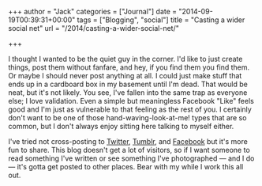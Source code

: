 +++
author = "Jack"
categories = ["Journal"]
date = "2014-09-19T00:39:31+00:00"
tags = ["Blogging", "social"]
title = "Casting a wider social net"
url = "/2014/casting-a-wider-social-net/"

+++

I thought I wanted to be the quiet guy in the corner. I'd like to just create things, post them without fanfare, and hey, if you find them you find them. Or maybe I should never post anything at all. I could just make stuff that ends up in a cardboard box in my basement until I'm dead. That would be neat, but it's not likely. You see, I've fallen into the same trap as everyone else; I love validation. Even a simple but meaningless Facebook "Like" feels good and I'm just as vulnerable to that feeling as the rest of you. I certainly don't want to be one of those hand-waving-look-at-me! types that are so common, but I don't always enjoy sitting here talking to myself either.
  
I've tried not cross-posting to [Twitter][1], [Tumblr][2], and [Facebook][3] but it's more fun to share. This blog doesn't get a lot of visitors, so if I want someone to read something I've written or see something I've photographed &#8212; and I do &#8212; it's gotta get posted to other places. Bear with my while I work this all out.

 [1]: http://twitter.com/jackbaty
 [2]: http://jackbaty.tumblr.com/
 [3]: http://facebook.com/jackbaty